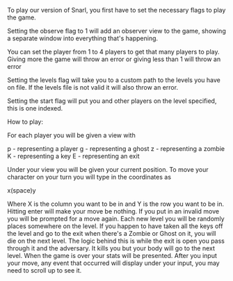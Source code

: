 To play our version of Snarl, you first have to set the necessary flags to play the game.

Setting the observe flag to 1 will add an observer view to the game, showing a separate window into everything that's happening.

You can set the player from 1 to 4 players to get that many players to play. Giving more the game will throw an error or giving less than 1 will throw an error

Setting the levels flag will take you to a custom path to the levels you have on file. If the levels file is not valid it will also throw an error.

Setting the start flag will put you and other players on the level specified, this is one indexed.


How to play:

For each player you will be given a view with

p - representing a player
g - representing a ghost
z - representing a zombie
K - representing a key
E - representing an exit

Under your view you will be given your current position. To move your character on your turn you will type in the coordinates as

x(space)y

Where X is the column you want to be in and Y is the row you want to be in. Hitting enter will make your move be nothing. If you put in an invalid move you will be prompted for a move again. Each new level you will be randomly places somewhere on the level. If you happen to have taken all the keys off the level and go to the exit when there's a Zombie or Ghost on it, you will die on the next level. The logic behind this is while the exit is open you pass through it and the adversary. It kills you but your body will go to the next level. When the game is over your stats will be presented. After you input your move, any event that occurred will display under your input, you may need to scroll up to see it.
